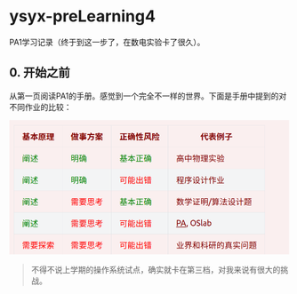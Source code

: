 # ysyx-preLearning4

PA1学习记录（终于到这一步了，在数电实验卡了很久）。

## 0. 开始之前

从第一页阅读PA1的手册。感觉到一个完全不一样的世界。下面是手册中提到的对不同作业的比较：

![1](pics/prelearn4/pa1-manual-read1.png)

> 不得不说上学期的操作系统试点，确实就卡在第三档，对我来说有很大的挑战。
